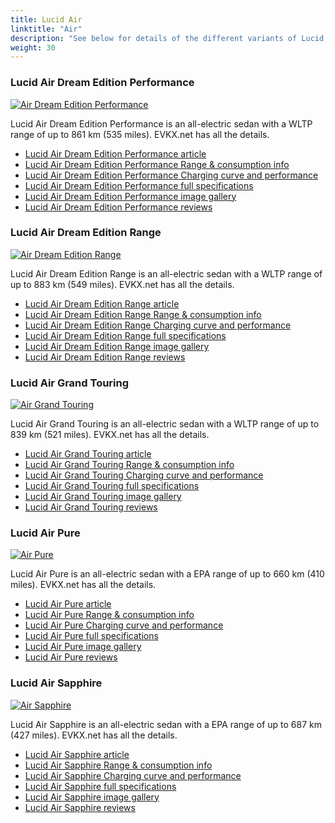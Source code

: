 ```yaml
---
title: Lucid Air
linktitle: "Air"
description: "See below for details of the different variants of Lucid Air"
weight: 30
---
```

### Lucid Air Dream Edition Performance

<a href="/models/lucid/air/air_dream_edition_performance/"><img src="https://media.evkx.net/multimedia/models/lucid/air/air_dream_edition_performance/main_1_st.jpg" class="img-fluid" alt="Air Dream Edition Performance" ></a>

Lucid Air Dream Edition Performance is an all-electric sedan with a WLTP range of up to 861 km (535 miles). EVKX.net has all the details. 

- [Lucid Air Dream Edition Performance article](/models/lucid/air/air_dream_edition_performance/)
- [Lucid Air Dream Edition Performance Range & consumption info](/models/lucid/air/air_dream_edition_performance/rangeandconsumption)
- [Lucid Air Dream Edition Performance Charging curve and performance](/models/lucid/air/air_dream_edition_performance/chargingcurve)
- [Lucid Air Dream Edition Performance full specifications](/models/lucid/air/air_dream_edition_performance/specifications)
- [Lucid Air Dream Edition Performance image gallery](/models/lucid/air/air_dream_edition_performance/gallery)
- [Lucid Air Dream Edition Performance reviews](/models/lucid/air/air_dream_edition_performance/reviews)

### Lucid Air Dream Edition Range

<a href="/models/lucid/air/air_dream_edition_range/"><img src="https://media.evkx.net/multimedia/models/lucid/air/air_dream_edition_range/main_1_st.jpg" class="img-fluid" alt="Air Dream Edition Range" ></a>

Lucid Air Dream Edition Range is an all-electric sedan with a WLTP range of up to 883 km (549 miles). EVKX.net has all the details. 

- [Lucid Air Dream Edition Range article](/models/lucid/air/air_dream_edition_range/)
- [Lucid Air Dream Edition Range Range & consumption info](/models/lucid/air/air_dream_edition_range/rangeandconsumption)
- [Lucid Air Dream Edition Range Charging curve and performance](/models/lucid/air/air_dream_edition_range/chargingcurve)
- [Lucid Air Dream Edition Range full specifications](/models/lucid/air/air_dream_edition_range/specifications)
- [Lucid Air Dream Edition Range image gallery](/models/lucid/air/air_dream_edition_range/gallery)
- [Lucid Air Dream Edition Range reviews](/models/lucid/air/air_dream_edition_range/reviews)

### Lucid Air Grand Touring

<a href="/models/lucid/air/air_grand_touring/"><img src="https://media.evkx.net/multimedia/models/lucid/air/air_grand_touring/main_1_st.jpg" class="img-fluid" alt="Air Grand Touring" ></a>

Lucid Air Grand Touring is an all-electric sedan with a WLTP range of up to 839 km (521 miles). EVKX.net has all the details. 

- [Lucid Air Grand Touring article](/models/lucid/air/air_grand_touring/)
- [Lucid Air Grand Touring Range & consumption info](/models/lucid/air/air_grand_touring/rangeandconsumption)
- [Lucid Air Grand Touring Charging curve and performance](/models/lucid/air/air_grand_touring/chargingcurve)
- [Lucid Air Grand Touring full specifications](/models/lucid/air/air_grand_touring/specifications)
- [Lucid Air Grand Touring image gallery](/models/lucid/air/air_grand_touring/gallery)
- [Lucid Air Grand Touring reviews](/models/lucid/air/air_grand_touring/reviews)

### Lucid Air Pure

<a href="/models/lucid/air/air_pure/"><img src="https://media.evkx.net/multimedia/models/lucid/air/air_pure/main_1_st.jpg" class="img-fluid" alt="Air Pure" ></a>

Lucid Air Pure is an all-electric sedan with a EPA range of up to 660 km (410 miles). EVKX.net has all the details. 

- [Lucid Air Pure article](/models/lucid/air/air_pure/)
- [Lucid Air Pure Range & consumption info](/models/lucid/air/air_pure/rangeandconsumption)
- [Lucid Air Pure Charging curve and performance](/models/lucid/air/air_pure/chargingcurve)
- [Lucid Air Pure full specifications](/models/lucid/air/air_pure/specifications)
- [Lucid Air Pure image gallery](/models/lucid/air/air_pure/gallery)
- [Lucid Air Pure reviews](/models/lucid/air/air_pure/reviews)

### Lucid Air Sapphire

<a href="/models/lucid/air/air_sapphire/"><img src="https://media.evkx.net/multimedia/models/lucid/air/air_sapphire/main_1_st.jpg" class="img-fluid" alt="Air Sapphire" ></a>

Lucid Air Sapphire is an all-electric sedan with a EPA range of up to 687 km (427 miles). EVKX.net has all the details. 

- [Lucid Air Sapphire article](/models/lucid/air/air_sapphire/)
- [Lucid Air Sapphire Range & consumption info](/models/lucid/air/air_sapphire/rangeandconsumption)
- [Lucid Air Sapphire Charging curve and performance](/models/lucid/air/air_sapphire/chargingcurve)
- [Lucid Air Sapphire full specifications](/models/lucid/air/air_sapphire/specifications)
- [Lucid Air Sapphire image gallery](/models/lucid/air/air_sapphire/gallery)
- [Lucid Air Sapphire reviews](/models/lucid/air/air_sapphire/reviews)

